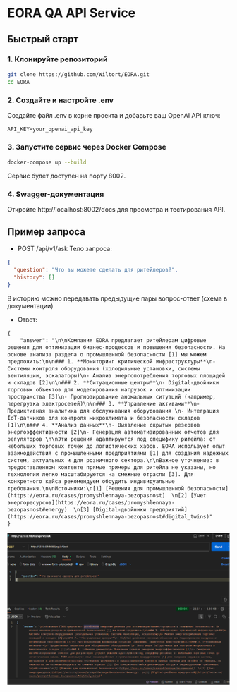 # EORA QA API Service

## Быстрый старт

### 1. Клонируйте репозиторий
```bash
git clone https://github.com/Wiltort/EORA.git
cd EORA
```
### 2. Создайте и настройте .env
Создайте файл .env в корне проекта и добавьте ваш OpenAI API ключ:
```
API_KEY=your_openai_api_key
```
### 3. Запустите сервис через Docker Compose
```bash
docker-compose up --build
```
Сервис будет доступен на порту 8002.

### 4. Swagger-документация
Откройте http://localhost:8002/docs для просмотра и тестирования API.

## Пример запроса
- POST /api/v1/ask
Тело запроса:

```json
{
  "question": "Что вы можете сделать для ритейлеров?",
  "history": []
}
```
В историю можно передавать предыдущие пары вопрос-ответ (схема в документации)
- Ответ:
```
{
    "answer": "\n\nКомпания EORA предлагает ритейлерам цифровые решения для оптимизации бизнес-процессов и повышения безопасности. На основе анализа раздела о промышленной безопасности [1] мы можем предложить:\n\n### 1. **Мониторинг критической инфраструктуры**\n- Системы контроля оборудования (холодильные установки, системы вентиляции, эскалаторы)\n- Анализ энергопотребления торговых площадей и складов [2]\n\n### 2. **Ситуационные центры**\n- Digital-двойники торговых объектов для моделирования нагрузок и оптимизации пространства [3]\n- Прогнозирование аномальных ситуаций (например, перегрузка электросетей)\n\n### 3. **Управление активами**\n- Предиктивная аналитика для обслуживания оборудования \n- Интеграция IoT-датчиков для контроля микроклимата и безопасности складов [1]\n\n### 4. **Анализ данных**\n- Выявление скрытых резервов энергоэффективности [2]\n- Генерация автоматизированных отчетов для регуляторов \n\nЭти решения адаптируются под специфику ритейла: от небольших торговых точек до логистических хабов. EORA использует опыт взаимодействия с промышленными предприятиями [1] для создания надежных систем, актуальных и для розничного сектора.\n\nВажное уточнение: в предоставленном контенте прямые примеры для ритейла не указаны, но технологии легко масштабируются на смежные отрасли [3]. Для конкретного кейса рекомендуем обсудить индивидуальные требования.\n\nИсточники:\n[1] [Решения для промышленной безопасности](https://eora.ru/cases/promyshlennaya-bezopasnost)  \n[2] [Учет энергоресурсов](https://eora.ru/cases/promyshlennaya-bezopasnost#energy)  \n[3] [Digital-двойники предприятий](https://eora.ru/cases/promyshlennaya-bezopasnost#digital_twins)"
}
```
![alt text](image.png)